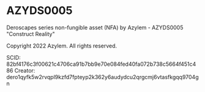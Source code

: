 # AZYDS0005
Deroscapes series non-fungible asset (NFA) by Azylem - AZYDS0005 "Construct Reality"

Copyright 2022 Azylem. All rights reserved.

SCID: 82bf4176c3f00621c4706ca91b7bb9e70e084fed40fa072b738c5664f451c486
Creator: dero1qyfk5w2rvqpl9kzfd7fpteyp2k362y6audydcu2qrgcmj6vtasfkgqq9704gn

